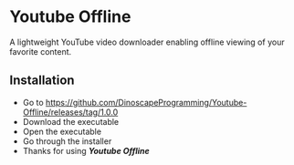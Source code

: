 # Youtube Offline
 A lightweight YouTube video downloader enabling offline viewing of your favorite content.

## Installation
- Go to https://github.com/DinoscapeProgramming/Youtube-Offline/releases/tag/1.0.0
- Download the executable
- Open the executable
- Go through the installer
- Thanks for using ___Youtube Offline___
